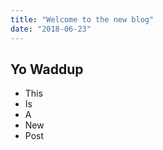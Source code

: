 ```yaml
---
title: "Welcome to the new blog"
date: "2018-06-23"
---
```


## Yo Waddup

* This
* Is
* A
* New
* Post